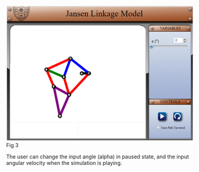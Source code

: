 
![img](./images/exp25-3.PNG)Fig 3

The user can change the input angle (alpha) in paused state, and the input angular velocity when the simulation is playing.




